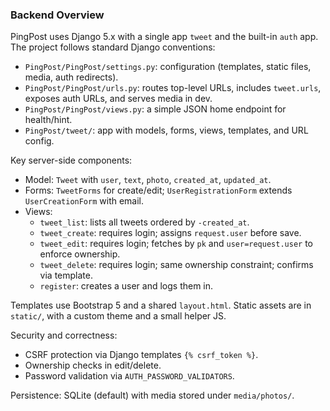 ### Backend Overview

PingPost uses Django 5.x with a single app `tweet` and the built-in `auth` app. The project follows standard Django conventions:

- `PingPost/PingPost/settings.py`: configuration (templates, static files, media, auth redirects).
- `PingPost/PingPost/urls.py`: routes top-level URLs, includes `tweet.urls`, exposes auth URLs, and serves media in dev.
- `PingPost/PingPost/views.py`: a simple JSON home endpoint for health/hint.
- `PingPost/tweet/`: app with models, forms, views, templates, and URL config.

Key server-side components:

- Model: `Tweet` with `user`, `text`, `photo`, `created_at`, `updated_at`.
- Forms: `TweetForms` for create/edit; `UserRegistrationForm` extends `UserCreationForm` with email.
- Views:
  - `tweet_list`: lists all tweets ordered by `-created_at`.
  - `tweet_create`: requires login; assigns `request.user` before save.
  - `tweet_edit`: requires login; fetches by `pk` and `user=request.user` to enforce ownership.
  - `tweet_delete`: requires login; same ownership constraint; confirms via template.
  - `register`: creates a user and logs them in.

Templates use Bootstrap 5 and a shared `layout.html`. Static assets are in `static/`, with a custom theme and a small helper JS.

Security and correctness:

- CSRF protection via Django templates `{% csrf_token %}`.
- Ownership checks in edit/delete.
- Password validation via `AUTH_PASSWORD_VALIDATORS`.

Persistence: SQLite (default) with media stored under `media/photos/`.
